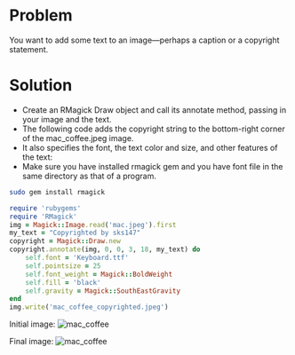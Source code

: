 # Problem
You want to add some text to an image—perhaps a caption or a copyright statement.
# Solution
* Create an RMagick Draw object and call its annotate method, passing in your image and the text. 
* The following code adds the copyright string to the bottom-right corner of the mac_coffee.jpeg image. 
* It also specifies the font, the text color and size, and other
features of the text:
* Make sure you have installed rmagick gem and you have font file in the same directory as that of a program.

```bash
sudo gem install rmagick
```

```ruby
require 'rubygems'
require 'RMagick'
img = Magick::Image.read('mac.jpeg').first
my_text = "Copyrighted by sks147"
copyright = Magick::Draw.new
copyright.annotate(img, 0, 0, 3, 18, my_text) do
    self.font = 'Keyboard.ttf'
    self.pointsize = 25
    self.font_weight = Magick::BoldWeight
    self.fill = 'black'
    self.gravity = Magick::SouthEastGravity
end
img.write('mac_coffee_copyrighted.jpeg')
```

Initial image:
![mac_coffee](https://github.com/sks147/ruby/raw/master/intermediate/18_graphics/mac_coffee.jpeg)

Final image:
![mac_coffee](https://github.com/sks147/ruby/raw/master/intermediate/18_graphics/mac_coffee_copyrighted.jpeg)